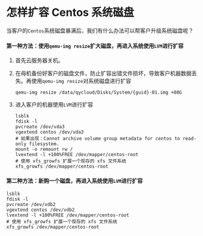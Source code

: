 # 怎样扩容 Centos 系统磁盘

当客户的`Centos`系统磁盘暴满后，我们有什么办法可以帮客户升级系统磁盘呢？


#### 第一种方法：使用`qemu-img resize`扩大磁盘，再进入系统使用`LVM`进行扩容

1. 首先云服务器关机。

2. 在母机备份好客户的磁盘文件，防止扩容出错文件损坏，导致客户机器数据丢失。再使用`qemu-img resize`对系统磁盘进行扩容

   ```shell
   qemu-img resize /data/qycloud/Disks/System/{guid}-01.img +80G
   ```

3. 进入客户的机器使用`LVM`进行扩容

   ```shell
   lsblk
   fdisk -l
   pvcreate /dev/vda3
   vgextend centos /dev/vda3
   # 如果出现：Cannot archive volume group metadata for centos to read-only filesystem.
   mount -o remount rw /
   lvextend -l +100%FREE /dev/mapper/centos-root
   # 使用 xfs_growfs 扩展一个现存的 xfs 文件系统
   xfs_growfs /dev/mapper/centos-root
   ```

   

#### 第二种方法：新购一个磁盘，再进入系统使用`LVM`进行扩容

```shell
lsblk
fdisk -l
pvcreate /dev/vdb2
vgextend centos /dev/vdb2
lvextend -l +100%FREE /dev/mapper/centos-root
# 使用 xfs_growfs 扩展一个现存的 xfs 文件系统
xfs_growfs /dev/mapper/centos-root
```

